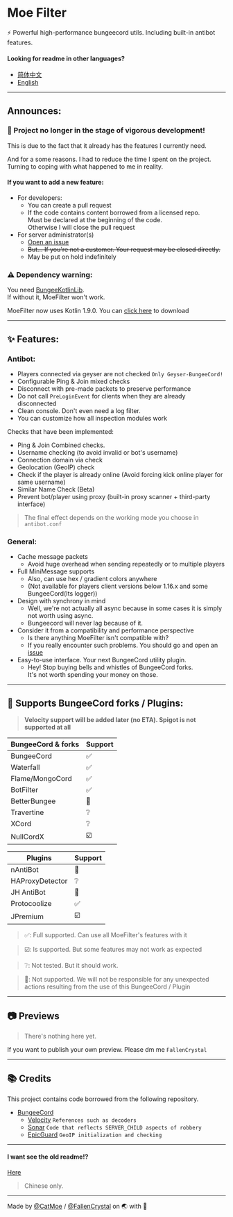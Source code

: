 # Moe Filter  
  
⚡ Powerful high-performance bungeecord utils. Including built-in antibot features.  

  
#### Looking for readme in other languages?

- [简体中文](https://github.com/CatMoe/MoeFilter/blob/stray/readme/CN.md)
- [English](https://github.com/CatMoe/MoeFilter/blob/stray/readme/EN.md)

---

## Announces:
### 🚧️ Project no longer in the stage of vigorous development!

This is due to the fact that it already has the features I currently need.

And for a some reasons. I had to reduce the time I spent on the project.  
Turning to coping with what happened to me in reality.

#### If you want to add a new feature:
- For developers:
    - You can create a pull request
    - If the code contains content borrowed from a licensed repo.  
      Must be declared at the beginning of the code.  
      Otherwise I will close the pull request
- For server administrator(s)
    - [Open an issue](https://github.com/CatMoe/MoeFilter/issues/new)
    - ~~But… If you're not a customer. Your request may be closed directly.~~
    - May be put on hold indefinitely

### ⚠️ Dependency warning:

You need [BungeeKotlinLib](https://github.com/LensMemory/BungeeKotlinLib).  
If without it, MoeFilter won't work.

MoeFilter now uses Kotlin 1.9.0. You can [click here](https://github.com/LensMemory/BungeeKotlinLib/releases/download/1.9.0/BungeeKotlinLib-1.9.0.jar) to download

---

## ✨ Features:
### Antibot:  
  - Players connected via geyser are not checked `Only Geyser-BungeeCord!`
  - Configurable Ping & Join mixed checks
  - Disconnect with pre-made packets to preserve performance
  - Do not call `PreLoginEvent` for clients when they are already disconnected
  - Clean console. Don't even need a log filter.
  - You can customize how all inspection modules work

   Checks that have been implemented:
   - Ping & Join Combined checks.
   - Username checking (to avoid invalid or bot's username)
   - Connection domain via check
   - Geolocation (GeoIP) check
   - Check if the player is already online (Avoid forcing kick online player for same username)
   - Similar Name Check (Beta)
   - Prevent bot/player using proxy (built-in proxy scanner + third-party interface)

> The final effect depends on the working mode you choose in `antibot.conf`

### General:
- Cache message packets
    - Avoid huge overhead when sending repeatedly or to multiple players
- Full MiniMessage supports
    - Also, can use hex / gradient colors anywhere
    - (Not available for players client versions below 1.16.x and some BungeeCord(Its logger))
- Design with synchrony in mind
    - Well, we're not actually all async because in some cases it is simply not worth using async.
    - Bungeecord will never lag because of it.
- Consider it from a compatibility and performance perspective
    - Is there anything MoeFilter isn't compatible with?
    - If you really encounter such problems. You should go and open an [issue](https://github.com/CatMoe/MoeFilter/issues)
- Easy-to-use interface. Your next BungeeCord utility plugin.
    - Hey! Stop buying bells and whistles of BungeeCord forks.  
      It's not worth spending your money on those.

---

## 🔧 Supports BungeeCord forks / Plugins:

> **Velocity support will be added later (no ETA). Spigot is not supported at all**

| BungeeCord & forks | Support |
|--------------------|---------|
| BungeeCord         | ✅       |
| Waterfall          | ✅       |
| Flame/MongoCord    | ✅       |
| BotFilter          | ✅       |
| BetterBungee       | 🛑      |
| Travertine         | ❔       |
| XCord              | ❔       |
| NullCordX          | ☑️      |

| Plugins         | Support |
|-----------------|---------|
| nAntiBot        | 🛑      |
| HAProxyDetector | ❔       |
| JH AntiBot      | 🛑      |
| Protocoolize    | ✅       |
| JPremium        | ☑️      |

> ✅: Full supported. Can use all MoeFilter's features with it

> ☑️: Is supported. But some features may not work as expected

> ❔: Not tested. But it should work.

> 🛑: Not supported. We will not be responsible for any unexpected actions resulting from the use of this BungeeCord / Plugin

---

## 📷 Previews

> There's nothing here yet.

If you want to publish your own preview. Please dm me `FallenCrystal`

---

## 📚 Credits

This project contains code borrowed from the following repository.
- [BungeeCord](https://github.com/SpigotMC/BungeeCord)
  - [Velocity](https://github.com/PaperMC/Velocity) `References such as decoders`
  - [Sonar](https://github.com/jonesdevelopment/sonar) `Code that reflects SERVER_CHILD aspects of robbery`
  - [EpicGuard](https://github.com/awumii/EpicGuard) `GeoIP initialization and checking`

---

#### I want see the old readme!?

[Here](https://github.com/CatMoe/MoeFilter/blob/stray/readme/legacy.md)

> Chinese only.

---

Made by [@CatMoe](https://github.com/CatMoe) / [@FallenCrystal](https://github.com/FallenCrystal) on 🌏 with 💖
